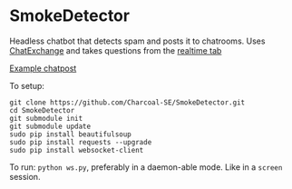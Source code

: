 SmokeDetector
=============

Headless chatbot that detects spam and posts it to chatrooms. Uses [ChatExchange](https://github.com/Manishearth/ChatExchange) and takes questions from the [realtime tab](http://stackexchange.com/questions?tab=realtime)

[Example chatpost](http://chat.meta.stackoverflow.com/transcript/message/1784471#1784471)

To setup:

```
git clone https://github.com/Charcoal-SE/SmokeDetector.git
cd SmokeDetector
git submodule init
git submodule update
sudo pip install beautifulsoup
sudo pip install requests --upgrade
sudo pip install websocket-client
```

To run: `python ws.py`, preferably in a daemon-able mode. Like in a `screen` session.
